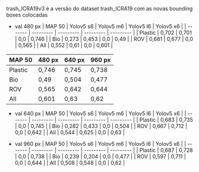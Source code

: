 trash_ICRA19v3 é a versão do dataset trash_ICRA19 com as novas bounding boxes colocadas

- val  480 px
| MAP 50  | Yolov5 s6 | Yolov5 m6 | Yolov5 l6 | Yolov5 x6 |
| ------- | --------- | --------- | --------- | --------- |
| Plastic | 0,702     | 0,701    | 0,0     | 0,746     |
| Bio     | 0,273    | 0,453    | 0,0    | 0,49     |
| ROV     | 0,681     | 0,677    | 0,0     | 0,565     |
| All     | 0,552     | 0,61     | 0,0     | 0,601    |


| MAP 50  | 480 px | 640 px | 960 px |
| ------- | --------- | --------- | --------- |
| Plastic | 0,746    | 0,745     | 0,738     |
| Bio     | 0,49    | 0,504     | 0,477     |
| ROV     | 0,565     | 0,642     | 0,644     |
| All     | 0,601    | 0,63     | 0,62     |


- val 640 px
| MAP 50  | Yolov5 s6 | Yolov5 m6 | Yolov5 l6 | Yolov5 x6 |
| ------- | --------- | --------- | --------- | --------- |
| Plastic | 0,683     | 0,735     | 0,0     | 0,745     |
| Bio     | 0,282   | 0,433  | 0,0     | 0,504    |
| ROV     | 0,667    | 0,712    | 0,0     | 0,642     |
| All     | 0,544     | 0,625     | 0,0     | 0,63     |

- val 960 px
| MAP 50  | Yolov5 s6 | Yolov5 m6 | Yolov5 l6 | Yolov5 x6 |
| ------- | --------- | --------- | --------- | --------- |
| Plastic | 0,687     | 0,728     | 0,0     | 0,738     |
| Bio     | 0,239    | 0,204    | 0,0     | 0,477     |
| ROV     | 0,597     | 0,711    | 0,0    | 0,644     |
| All     | 0,508     | 0,548     | 0,0     | 0,62     |




